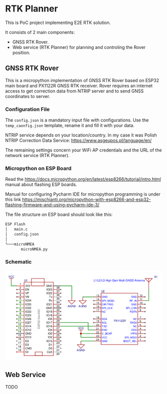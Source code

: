 # RTK Planner

This is PoC project implementing E2E RTK solution.

It consists of 2 main components:
* GNSS RTK Rover.
* Web service (RTK Planner) for planning and controling the Rover position.

## GNSS RTK Rover

This is a micropython implementation of GNSS RTK Rover based on ESP32 main board and PX1122R GNSS RTK receiver.
Rover requires an internet access to get correction data from NTRIP server and to send GNSS coordinates 
to server.

### Configuration File

The `config.json` is a mandatory input file with configurations.
Use the `temp_caonfig.json` template, rename it and fill it with your data.

NTRIP service depends on your location/country. In my case it was Polish
NTRIP Correction Data Service: https://www.asgeupos.pl/language/en/

The remaining settings concern your WiFi AP credentials and the URL of the network service (RTK Planner).

### Micropython on ESP Board

Read the https://docs.micropython.org/en/latest/esp8266/tutorial/intro.html manual about flashing ESP boards.

Manual for configuring Pycharm IDE for micropython programming is under this link https://mischianti.org/micropython-with-esp8266-and-esp32-flashing-firmware-and-using-pycharm-ide-3/

The file structure on ESP board should look like this:
```
ESP Flash
│   main.c
│   config.json
│
└───microNMEA
       microNMEA.py
```

### Schematic

![alt text](rtk_schematic.png)

## Web Service

TODO
